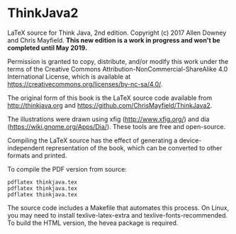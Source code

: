 # ThinkJava2
LaTeX source for Think Java, 2nd edition. Copyright (c) 2017 Allen Downey and Chris Mayfield. **This new edition is a work in progress and won't be completed until May 2019.**

Permission is granted to copy, distribute, and/or modify this work under the terms of the Creative Commons Attribution-NonCommercial-ShareAlike 4.0 International License, which is available at https://creativecommons.org/licenses/by-nc-sa/4.0/.

The original form of this book is the LaTeX source code available from http://thinkjava.org and https://github.com/ChrisMayfield/ThinkJava2.

The illustrations were drawn using xfig (http://www.xfig.org/) and dia (https://wiki.gnome.org/Apps/Dia/). These tools are free and open-source.

Compiling the LaTeX source has the effect of generating a device-independent representation of the book, which can be converted to other formats and printed.

To compile the PDF version from source:

    pdflatex thinkjava.tex
    pdflatex thinkjava.tex
    pdflatex thinkjava.tex

The source code includes a Makefile that automates this process. On Linux, you may need to install texlive-latex-extra and texlive-fonts-recommended. To build the HTML version, the hevea package is required.

